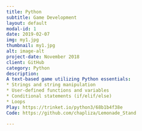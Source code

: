 ```yaml
---
title: Python 
subtitle: Game Development
layout: default
modal-id: 1
date: 2019-02-07
img: my1.jpg
thumbnail: my1.jpg
alt: image-alt
project-date: November 2018
client: GitHub
category: Python
description: 
A text-based game utilizing Python essentials:
* Strings and string manipulation
* User-defined functions and variables
* Conditional statements (if/elif/else)
* Loops
Play: https://trinket.io/python3/68b1b4f38e
Code: https://github.com/chapliza/Lemonade_Stand 

---
```

